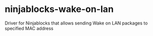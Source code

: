 ninjablocks-wake-on-lan
=======================

Driver for Ninjablocks that allows sending Wake on LAN packages to specified MAC address
